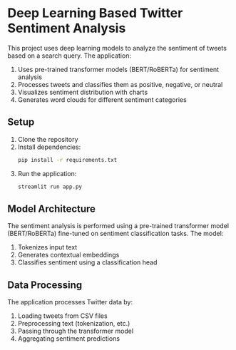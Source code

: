 # Deep Learning Based Twitter Sentiment Analysis

This project uses deep learning models to analyze the sentiment of tweets based on a search query. The application:

1. Uses pre-trained transformer models (BERT/RoBERTa) for sentiment analysis
2. Processes tweets and classifies them as positive, negative, or neutral
3. Visualizes sentiment distribution with charts
4. Generates word clouds for different sentiment categories

## Setup

1. Clone the repository
2. Install dependencies:
   ```bash
   pip install -r requirements.txt
   ```
3. Run the application:
   ```bash
   streamlit run app.py
   ```

## Model Architecture

The sentiment analysis is performed using a pre-trained transformer model (BERT/RoBERTa) fine-tuned on sentiment classification tasks. The model:

1. Tokenizes input text
2. Generates contextual embeddings
3. Classifies sentiment using a classification head

## Data Processing

The application processes Twitter data by:
1. Loading tweets from CSV files
2. Preprocessing text (tokenization, etc.)
3. Passing through the transformer model
4. Aggregating sentiment predictions 